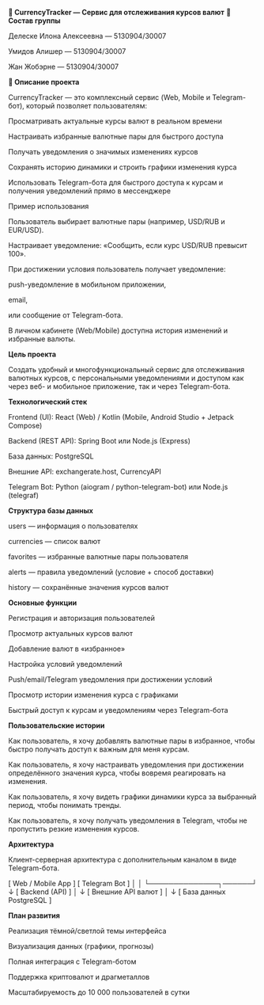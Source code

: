 **💱 CurrencyTracker — Сервис для отслеживания курсов валют**
**👥 Состав группы**

Делеске Илона Алексеевна — 5130904/30007

Умидов Алишер — 5130904/30007

Жан Жобэрне — 5130904/30007

**📌 Описание проекта**

CurrencyTracker — это комплексный сервис (Web, Mobile и Telegram-бот), который позволяет пользователям:

Просматривать актуальные курсы валют в реальном времени

Настраивать избранные валютные пары для быстрого доступа

Получать уведомления о значимых изменениях курсов

Сохранять историю динамики и строить графики изменения курса

Использовать Telegram-бота для быстрого доступа к курсам и получения уведомлений прямо в мессенджере

Пример использования

Пользователь выбирает валютные пары (например, USD/RUB и EUR/USD).

Настраивает уведомление: «Сообщить, если курс USD/RUB превысит 100».

При достижении условия пользователь получает уведомление:

push-уведомление в мобильном приложении,

email,

или сообщение от Telegram-бота.

В личном кабинете (Web/Mobile) доступна история изменений и избранные валюты.

**Цель проекта**

Создать удобный и многофункциональный сервис для отслеживания валютных курсов, с персональными уведомлениями и доступом как через веб- и мобильное приложение, так и через Telegram-бота.

**Технологический стек**

Frontend (UI): React (Web) / Kotlin (Mobile, Android Studio + Jetpack Compose)

Backend (REST API): Spring Boot или Node.js (Express)

База данных: PostgreSQL

Внешние API: exchangerate.host, CurrencyAPI

Telegram Bot: Python (aiogram / python-telegram-bot) или Node.js (telegraf)

**Структура базы данных**

users — информация о пользователях

currencies — список валют

favorites — избранные валютные пары пользователя

alerts — правила уведомлений (условие + способ доставки)

history — сохранённые значения курсов валют

**Основные функции**

Регистрация и авторизация пользователей

Просмотр актуальных курсов валют

Добавление валют в «избранное»

Настройка условий уведомлений

Push/email/Telegram уведомления при достижении условий

Просмотр истории изменения курса с графиками

Быстрый доступ к курсам и уведомлениям через Telegram-бота

**Пользовательские истории**

Как пользователь, я хочу добавлять валютные пары в избранное, чтобы быстро получать доступ к важным для меня курсам.

Как пользователь, я хочу настраивать уведомления при достижении определённого значения курса, чтобы вовремя реагировать на изменения.

Как пользователь, я хочу видеть графики динамики курса за выбранный период, чтобы понимать тренды.

Как пользователь, я хочу получать уведомления в Telegram, чтобы не пропустить резкие изменения курсов.

**Архитектура**

Клиент-серверная архитектура с дополнительным каналом в виде Telegram-бота.

[ Web / Mobile App ]   [ Telegram Bot ]
          │                     │
          └──────────────┐──────┘
                         ↓
                [ Backend (API) ]
                         │
                         ↓
             [ Внешние API валют ]
                         │
                         ↓
               [ База данных PostgreSQL ]

**План развития**

Реализация тёмной/светлой темы интерфейса

Визуализация данных (графики, прогнозы)

Полная интеграция с Telegram-ботом

Поддержка криптовалют и драгметаллов

Масштабируемость до 10 000 пользователей в сутки